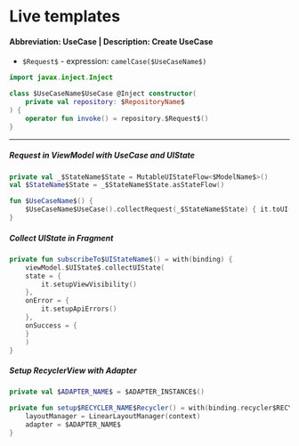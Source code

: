 # Live templates

#### Abbreviation: UseCase | Description: Create UseCase

- `$Request$` - expression: `camelCase($UseCaseName$)`

```kotlin
import javax.inject.Inject

class $UseCaseName$UseCase @Inject constructor(
    private val repository: $RepositoryName$
) {
    operator fun invoke() = repository.$Request$()
}
```

___

##### Request in ViewModel with UseCase and UIState

```kotlin
private val _$StateName$State = MutableUIStateFlow<$ModelName$>()
val $StateName$State = _$StateName$State.asStateFlow()

fun $UseCaseName$() {
    $UseCaseName$UseCase().collectRequest(_$StateName$State) { it.toUI() }
}
```

##### Collect UIState in Fragment

```kotlin
private fun subscribeTo$UIStateName$() = with(binding) {
    viewModel.$UIState$.collectUIState(
    state = {
        it.setupViewVisibility()
    },
    onError = {
        it.setupApiErrors()
    },
    onSuccess = {
    }
    )
}
```

##### Setup RecyclerView with Adapter

```kotlin
private val $ADAPTER_NAME$ = $ADAPTER_INSTANCE$()

private fun setup$RECYCLER_NAME$Recycler() = with(binding.recycler$RECYCLER_VIEW$) {
    layoutManager = LinearLayoutManager(context)
    adapter = $ADAPTER_NAME$
}
```
